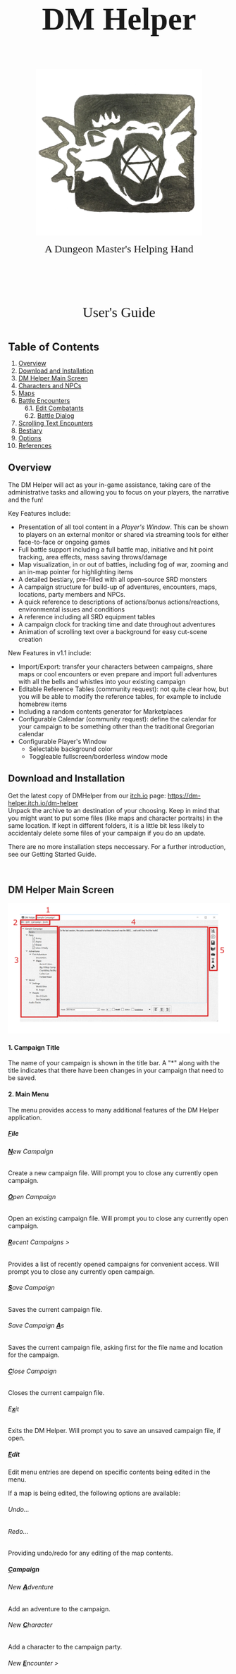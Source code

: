 <center>
<p style="font-size:72px; padding: 1em 0 0 0">
<font face="Felix Titling"><b>DM Helper</b></font>
</p>
<p style="padding: 0 0 0 0">
<img src="Images/DMH-icon.png" width="75%">
</p>
<p style="padding: 0 0 1em 0">
<font size="5" face="Felix Titling">A Dungeon Master's Helping Hand</font>
</p>
<p style="padding: 6em 0 0 0">
<font size="6" face="Felix Titling">User's Guide</font>
</p>
</center>

<p style="page-break-after: always;">&nbsp;</p>

<font size="5"><b>Table of Contents</b></font>
<!-- MDTOC maxdepth:2 firsth1:0 numbering:1 flatten:0 bullets:0 updateOnSave:1 -->

1. [Overview](#overview)   
2. [Download and Installation](#download-and-installation)   
3. [DM Helper Main Screen](#dm-helper-main-screen)   
4. [Characters and NPCs](#characters-and-npcs)   
5. [Maps](#maps)   
6. [Battle Encounters](#battle-encounters)   
&emsp;6.1. [Edit Combatants](#edit-combatants)   
&emsp;6.2. [Battle Dialog](#battle-dialog)   
7. [Scrolling Text Encounters](#scrolling-text-encounters)   
8. [Bestiary](#bestiary)   
9. [Options](#options)   
10. [References](#references)   

<!-- /MDTOC -->

## Overview
The DM Helper will act as your in-game assistance, taking care of the administrative tasks and allowing you to focus on your players, the narrative and the fun!

Key Features include:
* Presentation of all tool content in a *Player's Window*. This can be shown to players on an external monitor or shared via streaming tools for either face-to-face or ongoing games
* Full battle support including a full battle map, initiative and hit point tracking, area effects, mass saving throws/damage
* Map visualization, in or out of battles, including fog of war, zooming and an in-map pointer for highlighting items
* A detailed bestiary, pre-filled with all open-source SRD monsters
* A campaign structure for build-up of adventures, encounters, maps, locations, party members and NPCs.
* A quick reference to descriptions of actions/bonus actions/reactions, environmental issues and conditions
* A reference including all SRD equipment tables
* A campaign clock for tracking time and date throughout adventures
* Animation of scrolling text over a background for easy cut-scene creation

New Features in v1.1 include:
* Import/Export: transfer your characters between campaigns, share maps or cool encounters or even prepare and import full adventures with all the bells and whistles into your existing campaign
* Editable Reference Tables (community request): not quite clear how, but you will be able to modify the reference tables, for example to include homebrew items
* Including a random contents generator for Marketplaces
* Configurable Calendar (community request): define the calendar for your campaign to be something other than the traditional Gregorian calendar
* Configurable Player's Window
  * Selectable background color
  * Toggleable fullscreen/borderless window mode

## Download and Installation
Get the latest copy of DMHelper from our [itch.io](https://dm-helper.itch.io/dm-helper) page: https://dm-helper.itch.io/dm-helper<br />
Unpack the archive to an destination of your choosing. Keep in mind that you might want to put some files (like maps and character portraits) in the same location. If kept in different folders, it is a little bit less likely to accidentaly delete some files of your campaign if you do an update.<br />

There are no more installation steps neccessary. For a further introduction, see our Getting Started Guide.

<p style="page-break-after: always;">&nbsp;</p>

## DM Helper Main Screen
![Main Menu](Images/main_menu_screenshot.png)

#### 1.	Campaign Title
The name of your campaign is shown in the title bar. A "\*" along with the title indicates that there have been changes in your campaign that need to be saved.

#### 2. Main Menu
The menu provides access to many additional features of the DM Helper application.

##### <b><u>F</u></b>ile

###### <i><b><u>N</u></b>ew Campaign</i>
Create a new campaign file. Will prompt you to close any currently open campaign.

###### <i><b><u>O</u></b>pen Campaign</i>
Open an existing campaign file. Will prompt you to close any currently open campaign.

###### <i><b><u>R</u></b>ecent Campaigns ></i>
Provides a list of recently opened campaigns for convenient access. Will prompt you to close any currently open campaign.

###### <i><b><u>S</u></b>ave Campaign</i>
Saves the current campaign file.

###### *Save Campaign <b><u>A</u></b>s*
Saves the current campaign file, asking first for the file name and location for the campaign.

###### <i><b><u>C</u></b>lose Campaign</i>
Closes the current campaign file.

###### *E<b><u>x</u></b>it*
Exits the DM Helper. Will prompt you to save an unsaved campaign file, if open.

##### <b><u>E</u></b>dit
Edit menu entries are depend on specific contents being edited in the menu.

If a map is being edited, the following options are available:
###### *Undo...*
###### *Redo...*
Providing undo/redo for any editing of the map contents.

##### <b><u>C</u></b>ampaign

###### *New <b><u>A</u></b>dventure*
Add an adventure to the campaign.

###### *New <b><u>C</u></b>haracter*
Add a character to the campaign party.

###### *New <b><u>E</u></b>ncounter >*

###### *New <b><u>T</u></b>ext Encounter*
Add a text encounter to the current adventure.

A text encounter only has a text entry. The text can be formatted with the various controls at the bottom of the text field, which can be useful in giving visual aides for quick reference while running an encounter.

Names of other encounters, maps, characters or NPCs are automatically converted into hyperlinks to allow quick reference between entries.

###### *New <b><u>B</u></b>attle Encounter*
Add a battle encounter to the current adventure.

A battle encounter includes one or more waves of monsters and NPCs, a text entry and an optional audio track.
See the section *Battle Encounters* on editing the contents of a battle and running the battle itself.
The text entry is the same as a standard text encounter.
If an audio track is selected, it will be automatically played when the battle is started.

###### *New <b><u>S</u></b>crolling Encounter*
Add a scrolling encounter to the current adventure.

A scrolling encounter is comprised of two parts: a background image and a formatted text. When animated, the text is scrolled gradually over top of the background image. See the section *Scrolling Text Encounters* for more details.

###### *New <b><u>M</u></b>ap*
Adds a new map to the current adventure. See the section *Maps* for further details on editing the fog of war and publishing maps to the *Player's Window*.

###### <i>E<b><u>x</u></b>port Item...</i>
The currently selected *Campaign Tree* element will be exported to a selected file. The file will include any dependencies the element may have, such as to NPCs, Maps, Settings or Audio Tracks. Content such as map images or audio files are not included in an export, only relative links to the files.

###### <i><b><u>I</u></b>mport Item...</i>
Opens the a dialog to select a previously exported file for importing into the currently open campaign.

###### <i><b><u>O</u></b>pen Player's Window</i>
Opens the Player's Window to show whatever contents has been most recently published. The Player's Window can be shared locally on an external monitor or table or shared online using any kind of streaming service.

###### <i><b><u>O</u></b>pen Battle Dialog</i>
Opens the currently active battle dialog. See the section *Battle Encounters* for further details.

###### <i><b><u>S</u></b>tart Battle</i>
Starts a new battle for a selected battle encounter. See the section *Battle Encounters* for further details.

##### <b><u>T</u></b>ools

###### *Open <b><u>B</u></b>estiary*
Opens the currently selected *Bestiary*. Refer to the section *Bestiary* for further details.

###### *Open DM <b><u>S</u></b>creen*
Opens the DM screen tables in a separate window for quick reference. This is as an alternative to the same tables available in the Quick Reference bar on the right hand side of the main screen.

###### <i><b><u>D</u></b>ice</i>
Opens the dice rolling dialog in a separate window for easy use. This is as an alternative to the same dialog available in the Quick Reference bar on the right hand side of the main screen.

###### *Publish <b><u>T</u></b>ext*
Opens a simple dialog to allow the DM to enter and publish a simple text to the *Player's Window*. This is useful for providing spontaneous text input to the party.

###### *Translate <b><u>T</u></b>ext*
Opens a dialog to allow the DM to enter and partially translate a text based on a roll. The result can be published to the *Player's Window*. Based on the percentage success of th3 die roll, random words will be replaced by random characters with the same length and capitalization as the original word. Non-alphabetic characters such as numbers or punctuation remain untouched.

###### *Random Market*
Opens a dialog to generate a random market or shop. The potential contents for the shop are loaded from the configuration file "equipment.xml" (See the *Tables* Quick Reference for further details). The configuration of the equipment into individual locations and shops is defined in the "shops.xml".

The final probability of a given piece of equipment being available is a combination of the rarity of the item combined with the location probability and the shop probability of the specific equipment type.

###### <i><b><u>O</u></b>ptions...</i>
Opens the options dialog.

###### <i><b><u>A</u></b>bout...</i>
Opens the about dialog with information about the DM Helper and any relevant license information.

#### 3. Campaign Tree
The full campaign is listed in a tree form for reference. Each entry has a context menu with content-specific entries, entries can be re-ordered by drag and drop and the status of the tree is saved with the campaign. Most entries can also be renamed by double-clicking on them.

##### Notes
This is a simple text field useful for recording campaign notes like party progress, surprising events, spontaneous notes to self or pretty much anything else you need to write down.

As with *Text Encounters*, the names of encounters, maps, characters or NPCs are automatically converted into hyperlinks to allow quick reference between entries.

##### Party
All members of the party are listed here.

Checkboxes next to the character names allow the characters to be marked as currently active or inactive. When a new *Battle* is started, all active (checked) characters are automatically added to the initial list of combatants.

##### Adventures
Adventures are listed here in a simple tree structure. Each adventure is comprised of a set of *Encounters* and *Maps*. There is no specific relationship of any kind required between multiple encounters and/or maps, so an adventures can be anything from a sequential list of numbered rooms in a mapped dungeon to a loosely connected set of possible events. Similarly, maps can be related directly to encounters, but do not have to be.

A *Battle Encounter* with a (\*) next to it has a battle active which can be opened through the *Battle Encounter* screen.

##### World
There are elements of a campaign's world that are not exclusively connected to a single adventure.

Settings have all the same features as *Maps* in an adventure.

*NPCs* are the same as characters, but not necessarily directly tied to the party. NPCs can also be manually added to a battle.

##### Audio Tracks
A campaign includes a simple list of audio tracks. These can be played back manually via double-click in the list or assigned to a *Map* or *Battle Encounter* and will be automatically when that map is published to the *Player's Window* or battle is started.

In the current version of DM Helper, tracks can only be played locally and not streamed to a remote client.

#### 4. Contents Pane
This pane shows the detailed contents of the selected campaign content. For further details, see the following chapters.

#### 5. Quick References
**Preview**</br>

![Quickref Preview Screenshot](Images/quickref_screenshot_preview.png)  

Provides a preview view of the current contents of the *Player's Window*.

This is particularly useful for the DM when the *Player's Window* is not visible to the DM, for example when it is being shared on a second display on the table facing the players.

To allow the DM to point out specific items on the map in the *Player's Window*, for example if the window is being shared online via a screen-sharing application, the DM can toggle a pointer with the *space bar*. The pointer is visible both in the preview and the *Player's Window*.

**Time**</br>

![Quickref Time Screenshot](Images/quickref_screenshot_time.png)  

A useful chronometer for tracking the time and date in the campaign. Seasons and daylight are visualized. You can make changes by either entering them in the text boxes, dragging the large hand to set the date or clicking the "Next Day" button, which automatically moves the date forward by 1 day and sets the time to 7:00am.

The calendar used is configurable by editing the file "calendar.xml". The default calendar is the standard Gregorian calendar.

**Actions and Conditions**</br>

![Quickref Quick Reference Screenshot](Images/quickref_screenshot_quickref.png)  

This list of actions, conditions and other effects is derived from the D&D 5e quick reference sheet created and maintained by crobi. For a preview of the original, check it out here: https://crobi.github.io/dnd5e-quickref/preview/quickref.html

The dropdown allows you to select between different categories, listed below. Clicking on an individual item will display up further details abotu that action or condition including a reference to the specific details in the official rules.

* Actions - a list of common actions that can be taken by a creature during their turn.
* Bonus Actions - a list of bonus actions that may be able to be taken by a creature on their turn.
* Conditions - a list of the conditions that may be applied to a creature and the impact of those conditions
* Environmental Effects - various environmental conditions such as lighting and cover that can impact a creature's ability to see or do something.
* Movement - different forms of movement available to a creature, including the cost and implications of that movement.
* Reaction - a list of common reactions that can be taken by a creature as a result of some trigger occurrance.

**Tables**</br>

![Quickref Tables Screenshot](Images/quickref_screenshot_tables.png)  

This quick reference tab has several useful SRD tables including weapons, armor, gear, containers tools & trade goods and finally travel, lodging & service items as well as magic items.

Relevant information is provided for each item including cost, weight, carrying capacity or movement speed. For armor, the relevant armor class, strength requirements and impact on stealth checks are listed.

All of the tabs in the Tables reference can be customized by editing the "equipment.xml" file. This can be particularly useful for adding your own homebrew equipment information to the reference table or skinning the equipment to fit your campaign's style.

**Dice**</br>

![Quickref Dice Screenshot](Images/quickref_screenshot_dice.png)  

A simple dice rolling reference tab to rapidly roll and summarize as many dice as required of any type. The total of the rolled dice is also presented.

The individual rolls are shown in the list box on the left-hand side of the tab. For use in skill checks, saving throws, attack rolls or other challenge rolls, each result is colored based on whether or not the total reaches the amount given in the target box. Green numbers meet or beat the target, red numbers are below the target.

**Timer**</br>

![Quickref Timer Screenshot](Images/quickref_screenshot_timer.png)  

A simple countdown timer. The time entries can be edited and the timer started, stopped or resetted.

The countdown can also be published to the *Player's Window*. This is particularly useful when you are presenting the players with a time-limited challenge, the DM Helper's equivalent to slamming an hour glass down on the table!

Nothing particular happens when the timer reaches zero, other than that it automatically stops counting.

**Player**</br>

![Quickref Player Screenshot](Images/quickref_screenshot_player.png)  

The DM Helper provides rudimentary support for playing audio files. Audio tracks can be added to a campaign in the *Campaign Tree* and started either manually by double clicking them directly in the *Campaign Tree* or automatically by connecting them to a *Map* or *Encounter*.

This tab can be used to control the track playback, starting or pausing the track as well as setting the playback volume.

<p style="page-break-after: always;">&nbsp;</p>

## Characters and NPCs
Characters and NPCs are presented and edited in the same manner in the DM Helper. There are many fully developed character creation and management tools available. The DM Helper does not aim to replace those - we also think many of them are pretty awesome. Instead, our focus is as always to make the job of the DM easier at the table. Our reduced character/NPC sheet was designed with that goal in mind.

![Character](Images/character_screenshot.png)

All of the key characteristics of a character can be entered and tracked and there is a general notes location for further information. The information can be used for in-game management of hit points and experience, tailoring encounters to fit experience levels or for handling saving throws and to-hit rolls during battles.

None of the information is mandatory, so you can safely ignore any parts you don't need. For example, if you don't intend to track player hit points yourself, any positive number of hit points (default is 1) is sufficient to ensure the DM Helper knows the character is alive.

The speed entry, in feet, is used in the a *Battle* to limit the movement of that creature if that option is activated.

The character icon can be changed by clicking on it and selecting an image file. Clicking on the *Publish* button will show the icon in full size in the *Player's Window*.

<p style="page-break-after: always;">&nbsp;</p>

## Maps

Maps in the DM Helper can be used either directly for showing to the players or as a backdrop for a *Battle Encounter*. All maps support fog of war. In the main window, the fog of war is shown as a translucent layer over the map and in the *Player's Window*, it is an opaque black layer.

![Map Screenshot](Images/map_screenshot.png)

##### Map Controls
Various controls are available for handling the *Map*:
* The *Erase* button ![Erase](Images/icon_fowerase.png) allows you to toggle between erasing and drawing fog of war in the *Map Window*.
* The *Circular Brush* ![Circular](Images/circle.png) and *Square Brush* ![Square](Images/square.png) buttons allow you to shape of the brush for erasing or drawing fog of war.
* The size of the brush can be set in the spin box between 1 and 999 pixels.
* The *Zoom In* button ![Reload](Images/icon_zoomin.png) zooms in on the *Battle Window*
* The *Zoom Out* button ![Reload](Images/icon_zoomout.png) zooms out on the *Battle Window*
* The *Zoom 100%* button ![Reload](Images/icon_zoomone.png) resets the zoom of the *Battle Window* to a 1:1 ratio of the map.
* The *Map Fit Zoom* button ![Reload](Images/icon_zoomfit.png) sets the zoom of the *Battle Window* so that the whole map is visible.
* The *Rubber Band Zoom* button ![Rubber Band](Images/icon_zoomselect.png) lets you drag a rubber band across the map to zoom on a specific area.
* An audio track from the list of tracks added to the active campaign can be selected here. This audio track will be automatically played if the battle is started or opened.
* The fog of war can be completely cleared or reset with the dedicated buttons.
* The *Publish Visible* ![Rubber Band](Images/icon_shrink.png) and *Publish Zoom* ![Rubber Band](Images/icon_zoom.png) buttons control what parts of the map are copied to the *Player's Window* when the *Publish* button is clicked. <br/>
<ul>
<li> If neither button is selected, the entire map is published.
<li> If the *Publish Visible* button is pressed, all visible portions of the map are published.
<li> If the *Publish Zoom* is pressed, the part of the map currently visible in the DM Helper main window is published.
</ul>
* The color rectangle can be used to select the background color behind the map when it is published. The default color is black.
* The *Publish* button publishes the map with the current fog of war status to the *Player's Window*.

##### Player's Window

In the *Player's Window*, the fog of war is an opaque black layer and the map can be zoomed to only show visible portions of the map. The background color for the published image can be set usually at its source.

The "F" key can be used to toggle the *Player's Window* between windowed and full-screen mode.

![Map Publish Screenshot](Images/map_publish_screenshot.png)

<p style="page-break-after: always;">&nbsp;</p>

## Battle Encounters

Battle Encounters allow you to prepare and run battles or other turn-based encounters.

![Battle Encounter](Images/battle_encounter_screenshot.png)

#### 1.	Encounter Statistics
This section shows the basic statistics of the battle based on the creatures in the Combatants section. The total XP for completing the encounter as well as the challenge rating of the encounter and the standard challenge thresholds for the current party are shown here.

#### 2.	Combatants
Combatants can be added to a battle encounter in waves. Before adding a combatant, you need to create and select at least one wave.

* **Add Wave**: Add a wave to the list of waves.<br/>
* **Delete Wave**: Delete the currently selected wave.<br/>
* **Add Monster**: Opens the *Edit Combatant* dialog to add a new monster from the *Bestiary* to the currently selected wave.<br/>
* **Edit Monster**: Opens the *Edit Combatant* dialog to add a new monster.<br/>
* **Add NPC**: Add an NPC from the campaign to the curently selected wave.<br/>
* **Delete Combatant**: Removes the currently selected combatant from the battle.<br/>

#### 3.	Encounter Text
A standard text block for documenting further notes related to this encounter, including such things as introductory descriptions, special events and, of course, treasure!

#### 4.	Audio Track
A track from the list of tracks added to the active campaign can be selected here. This audio track will be automatically played if the battle is started or opened.

#### 5.	Start/Open/End Battle
If this encounter does not have an active battle open, the **Start New Battle** button is available. Clicking this will start the battle and open the *Battle Dialog*.<br/>
If this encounter has an active battle, the **Open Battle** and **End Battle** buttons are available. Clicking **Open Battle** will open the *Battle Dialog* to continue the battle for this encounter. Clicking **End Battle** will end the battle and delete all of its details.

The state of all battles will be saved with the campaign until they are explicitly ended, either in this *Battle Encounter* screen or the *Battle Dialog*.

### Edit Combatants
This dialog allows you to select and modify creatures for the battle.

![Edit Combatants](Images/edit_combatant_screenshot.png)

#### 1.	Count
You can add 1-100 copies of this monster as a single entry in the *Battle Encounter*.

#### 2.	Bestiary Monster
You can select a monster from the *Bestiary*. The remaining fields in this section show the icon, default name and hit dice of the monster. With the **...** button, you can open the selected monster directly in the *Bestiary Dialog*.

If nothing is overrided, all combatants created in the *Battle Dialog* from this will be named using the *Bestiary* name. If there is more than one combatant, they will be named "Creature #1" through "Creature #XX" Each individual combatant will have hit points rolled based on the *Bestiary* hit dice.

#### 3. Local Override
You can use this section to override the default name and/or hit points for this specific combatant. <br/>
The name is only the color and will be used in the *Battle Dialog*. Similar to the *Bestiary* name, if there is more than one combatant, they will be named with "#1" through "#XX". <br/>
If "Use Average HP" is selected, the average hit points from the hit dice will be used for all created combatants in the battle rather than each one having their hit points rolled independently.
If a number is entered as the override hit points, each combatant created will be assigned that number of hit points regardless of the *Bestiary* hit dice.

### Battle Dialog
The *Battle Dialog* allows you to control and run a battle encounter in-game.

![Battle Dialog](Images/battle_dialog_screenshot.png)

##### 1. Battle Window
All creatures and effects in the *Battle Window* can be moved around the map by clicking and dragging them with the mouse.

**Effects** can be created by opening the context menu in the *Battle Window* (right click on the map). Effects can be edited by double-clicking them and rotated by right clicking and dragging them. When editing an effect, you can set its name (visible via mouse-over in the *Battle Window*), size, rotation, color and transparency.

Right-clicking on an effect also provides the options to Delete the effect or open the Roll for the effect, which opens the *Dice Rolling Dialog* for rolling saving throws and applying the results of the effect to the creatures within its area.

Supported effect types are:
* Radius Effects
* Cone Effects
* Cube Effects
* Line Effects

###### a. **Radius Effect**
A large white radius effect surrounding the hydra and covering also two goblins.

###### b. **Active Creature**
The active creature is highlighted as the hydra in the sample battle image.

###### c. **Cone Effect**
A cone effect, such as *Burning Hands*, emanating from Kraxas and impacting three goblins.

###### d. **Invisible Creatures**
The two goblins on the right-hand side are hiding and have been marked as not visible. They are not shown on the *Player's Window*. See the *Combatant List* section for more details on visible and known combatants.

##### 2. Map Controls
Various controls are available for handling the *Map*:
* The **New Map...** button allows you to select a new map for the battle.
* The *Reload* button ![Reload](Images/icon_reload.png) allows you to reload the currently selected map. This is useful if you edit the map to, for example, change the Fog of War. See the chapter on **Maps** for further details.
* The *Grid Scale* can be set to change the scale of the map grid. Even if the grid is turned off in the *Battle Controls*, this grid scale determines the size of a standard 5x5 square in the battle and therefore the size of creature icons.
* *X Offset* and *Y Offset* allow you to shift the exact location of the grid on the map horizontally and vertically.
* The *Zoom In* button ![Reload](Images/icon_zoomin.png) zooms in on the *Battle Window*
* The *Zoom Out* button ![Reload](Images/icon_zoomout.png) zooms out on the *Battle Window*
* The *Map Fit Zoom* button ![Reload](Images/icon_zoomfit.png) sets the zoom of the *Battle Window* so that the whole map is visible.
* The *Rubber Band Zoom* button ![Rubber Band](Images/icon_zoomselect.png) lets you drag a rubber band across the map to zoom on a specific area.
* The *Distance* button ![Distance](Images/distance.png) lets you measure the distance between any two points on the map. The measurement is shown in the text box next to the button, directly in the *Battle Window* and in the *Player's Window* if the *Publish* button is activated.

##### 3. Combatant List
All characters, creatures and NPCs involved in the battle are listed here in initiative order.

Clicking on an entry selects that creature. It is highlighted in the *Combatant List*, in the *Battle Window* and in the *Player's Window*.

Double-clicking an entry will open that creature's details page, either in the *DM Helper Main Menu* for characters and NPCs or in the *Bestiary* for monsters. Any changes made in the details page are reflected directly in the *Battle Dialog*.

Through the context menu, you can also **Activate** a combatant, rather than following the initiative order through the *Combatant Controls*.

For monsters, characters and NPCs, you can edit their initiative and hit points directly in the *Combatant List*. Note that editing initiative values does not resort the *Combatant List*, to allow you to edit all combatants quickly without having to search for them. To resort the list, use the **Sort** button in the *Combatant Controls*.

Additionally, you can set the *Known* and *Visible* checkboxes for each monster. Both are checked by default.
* If *Known* is not checked, the monster is assumed to be unknown to the players. <br/>
The monster is not shown on the *Player's Window* and is not included in the initiative order. The players should not be able to become aware of its existance.
* If *Visible* is not checked, the monster is assumed to be invisible, but known to the players.<br/>
The monster is not shown on the *Player's Window*, but is still included in the initiative order. If the On-Deck icons are activated (see *Options Dialog*), a generic icon is shown rather than the creature's real icon.

##### 4. Combatant Controls
**Sort** resorts the combatant list by initiative order.<br/>
**Next** activates the next combatant in initiative order. Dead combatants or unknown monsters are skipped.<br/>
The countdown timer, shown optionally in the *Player's Window* is also shown here.

##### 5. Battle Options
These options impact the visualization and behavior of the battle both in the *Battle Window* and in the *Player's Window*
* If **Lair Actions** is selected, you will be reminded to execute every time the initiative order number 20 is passed (using the **Next** button).
* If **Limit Movement** is selected, movement of the *active* combatant will be limited by their maximum. The remaining distance is visualized in the *Battle Window* and *Player's Window* as long as the left mouse button is held down on the active combatant. This is not a hard limit; to continue moving the active combatant, you can simply release the mouse button and start again.
* **Show Compass** visualizes a compass in both the *Battle Window* and *Player's Window*.
* **Show Effects** determines whether all effects are  shown or hidden.
* **Show Grid** determines whether the map grid is shown or hidden.
* **Show Living Combatants** determines whether the living combatants of the battle are shown or hidden.
* **Show Dead Combatants** determines whether the dead combatants of the battle are shown or hidden.

##### 6. Battle Controls
The **Publish** button toggles whether the contents of the *Battle Window* are animated continuously to the *Player's Window*. As long as this button is pressed, all changes to the battle are animated in the *Player's Window* (based on the *Battle Options* and any visibility options set in the *Combatant List*).

The selected color in the color box is used as the window background for the *Player's Window*.

**Hide Battle** closes the *Battle Dialog*, but does not end the battle. A hidden battle can be reopened through the *Battle Encounter* screen or the *Open Battle Dialog* entry in the *Campaign* menu.

**End Battle** ends the battle and closes the *Battle Dialog*.

#### Dice Rolling Dialog

This dialog allows you to roll mass saving throws and applying the results of the effect to the creatures within its area. This is particularly useful for handling the effects of area of effects spells on multiple creatures at once.

![Dice Rolling Dialog](Images/dice_rolling_dialog_screenshot.png)

All creatures included in the effect's area are automatically added to the dialog. You can adjust the basic die roll at the top of the dialog.

The target DC, check type and whether dead creatures should be included can all be set on the right-hand side.

Each creature entry includes the creature's name, hit points and rolls. With the up and down arrows on the right-hand side of a creature's entry, you can give them advantage or disadvantage on their roll.

Clicking the **Roll** button rolls for all creatures as once. The color of the roll results is set to green for success and red for failure, reflecting also any advantage or disadvantage.

If you adjust the hit points of a creature in this dialog, the changes will be directly reflected in the *Combatant List* as well.

Alternatively, you can use the **Apply Damage** button to apply a single damage to all combatants, dependent on the result of their rolls. Full damage is applied to those combatants who  failed on their roll and either half damage or no damage us applied to those who succeeded (depending on whether the *Half Damage* checkbox is checked).

#### Player's Window
As long as the *Publish* button is activated, the visible contents of the battle are animated to the *Player's Window*:

![Battle Dialog Published](Images/battle_dialog_publish_screenshot.png)

In the *Player's Window*, you can see:
* All visible creatures and any movement/effect visuals are seen exactly as in the *Battle Dialog*
* Hidden creatures (the two goblins) are not shown
* The currently active and on deck creatures as well as the countdown timer are show to the right of the battle map along, as long as these options are selected in the DM Helper *Options Dialog*.

<p style="page-break-after: always;">&nbsp;</p>

## Scrolling Text Encounters

Scrolling text encounters are indended to be used as introductions or cut scenes in between other role-playing action.

![Scrolling Text Encounter](Images/scrolling_encounter_screenshot.png)

The encounter screen is split into three sections:
1. The top section provides a rough preview of how the scrolling text will look on top of the selected background. <br/>
You can use this as a quick check whether the selected font and text color are well visible on top of the background. The background may be scaled strangely in the preview to allow, but don't worry, this is only for the preview screen - in the proper animation, the proportions of the background image will be maintained.
2. The middle section allows you to configure the animation. <br/>
You can set the speed of the animation (a bit of trial and error will be needed to find the speed that fits the effect, text and font you want), adjust the width of the text on the background and select the image to be used as the background image.
3. The bottom section is for entering and formatting the text itself. <br/>
Format changes are applied directly to both the text in the edit box and the preview in the top section of the screen.

Finally, with the button *Animate*, a new window is opened containing the animation screen for the scrolling text. This is currently a separate window from the *Player's Window* and will need to be shared with them separately.

![Scrolling Text Encounter Animation](Images/scrolling_encounter_animation_screenshot.png)

The scrolling text animation screen has two controls to play/pause and rewind the animation. Closing the window also stops the animation.

<p style="page-break-after: always;">&nbsp;</p>

## Bestiary
The *Bestiary* contains the full list of creatures and monsters available in the DM Helper. In this dialog, you can browse through the existing list, edit individual entries or add new creatures.

![Bestiary Dialog](Images/bestiary_screenshot.png)

#### 1. Monster selection drop-down
Here you can select an individual monster in the *Bestiary*, either through the drop-down box or by typing the name of the monster. The names are listed in the drop-down alphabetically.

#### 2.	Monster selection arrows
Click to move left/right through the *Bestiary* as if turning the pages of a book.

#### 3. Monster image
This is the image icon used for this specific monster through the DM Helper application. This same icon is also used in battle maps for visualizing each monster. See the section *Battle Encounters* for further details.

You can set the icon by:
1.	Adding an image to the directory in which the *Bestiary* is stored or its /Images subdirectory with the same name as the monster. Files with both the .jpg and .png extension are supported.
2.	Click on the image and select an image file from your local file system.

Once the icon has been set, it’s relative location to the *Bestiary* will be stored. To replace it you need to click on the image and select a new image file.

#### 4. Publish button
Publishes the monster image in the *Player's Window*, useful for demonstrating how a monster looks in its full glory to your players!

#### 5. New Monster button
Creates a new, blank monster entry.

#### 6. Delete Monster button
Deletes the currently selected monster. Use with care!

#### 7. Close button
Closes the bestiary dialog. Note: This does not unload the *Bestiary* as it is used by the whole DM Helper application.

#### 8. Monster Information
Editable details for the monster. The following individual details have a relevance in other parts of the DM Helper application:
*	Monster size is used to set the size of monster icons in the Battle Dialog.
*	Armor Class is shown for reference in the Battle Dialog.
*	Speed is used to determine the allowed movement distance when “Limit Movement” is selected in the Battle Dialog.
*	Hit Points / Hit Dice: the average hit points are read-only and are calculated based on the entered hit dice.
*	Attribute bonuses are calculated based on the given attribute values.
*	Attributes and skills are used for saving throws when applying area effects in the Battle Dialog.
*	XP are used to evaluate the difficulty level of an encounter.

#### 9. Ability Lists
Actions, Legendary Actions, Special Abilities and Reactions are all shown in their own lists.
*	To edit an individual action, double-click on it.
*	To add a new action, click the “plus” icon to the right of the list title.
*	To delete an action, double-click on it to open the edit dialog and click the “Delete Action” button.

## Options
This dialog allows you to set basic options impacting the overall behavior of the DM Helper. These settings are stored locally by the application independent of any campaign files.

![Options Dialog](Images/options_dialog_screenshot.png)

The *Bestiary* file can be selected in the first line. The first time you start the DM Helper, if no *Bestiary* has been selected, you will be directly asked to select one. A default *Bestiary* file is available along with the application download.

Several visual animations are included with the *Quick Reference* buttons as optional eye candy only visible to the DM. By default these are turned off, but by setting this check box, you can enable them.

In the Battle section, you can set options for the visualization of a Battle in the *Player's Window*. <br/>
If the On Deck is selected, the icon of the currently active creature and the next active creature are shown next to the battle map. This is useful to show players when their characters are next in the initiative order. <br/>
If the Countdown Timer is selected, a visual timer is shown in the *Player's Window* which counts down for the number of seconds entered in the options dialog. This can be useful if you would like to put a time limit on players' decision-making time on their turn in combat.

<p style="page-break-after: always;">&nbsp;</p>

## Contact

You can reach us under the usual channels:<br/>
Email: info@dmhelper.net<br/>
Twitter: @TheRealDMHelper<br/>

<br/>
You can get the DM Helper for free from the following portals:<br/>
Itch.io: https://dm-helper.itch.io/dm-helper <br/>
DriveThruRPG.com: https://www.drivethrurpg.com/product/274208/DM-Helper <br/>

<br/>
We are happy for everybody to use the DM Helper for free and believe in providing our tool in this way for anybody interested in using it. <br/>
If you feel you would like to support us in our efforts financially, you are welcome to do so, either through one of the download portals or via our Patreon here:<br/>
www.patreon.com/dmhelper<br/>

## References
Many thanks to the following people for allowing us to use their amazing artwork and maps for our documentation! We highly recommend that you check out their work and support them in every way possible!

**Background images and character images donated by: <br/>**
Rixt Heerschop <br/>
Artist & Illustrator <br/>
www.rixtheerschop.com <br/>

**Maps donated by: <br/>**
Alex van der Aa <br/>
https://www.patreon.com/neutralparty <br/>
https://www.reddit.com/user/Urza_Is_Mine <br/>

Rustajb <br/>
https://www.reddit.com/user/rustajb


**Feature Improvements: <br/>**
Furthermore, thanks to the following community members for their ideas, requests and recommendations to help us make the DM Helper as good as possible!
* Cricketot (https://www.reddit.com/user/Cricketot) for the Random Marketplace inspiration and algorithm
* NutritiousCookie for the improvements to the Player's Window (rotation still to come!)
* anomalystic777 for the customizable calendars and reference tables
* Thanks to Alex (https://www.reddit.com/user/wurschtbrotwilli) for the original Python-based inspiration for the Translate Text menu


... and many more for their chats and wise words on Reddit or the other clever corners of the Internet
